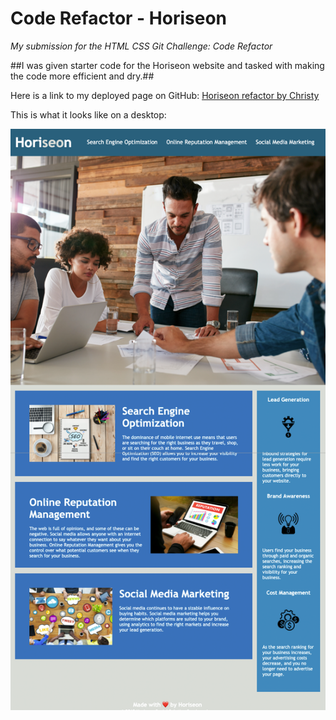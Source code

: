 # Code Refactor - Horiseon

*My submission for the HTML CSS Git Challenge: Code Refactor*

##I was given starter code for the Horiseon website and tasked with making the code more efficient and dry.##

Here is a link to my deployed page on GitHub: [Horiseon refactor by Christy](https://cshepscorp.github.io/code-refactor/)

This is what it looks like on a desktop:

![Image of the refactored Horiseon website](Images/cs-code-refactor-screenshot.png)